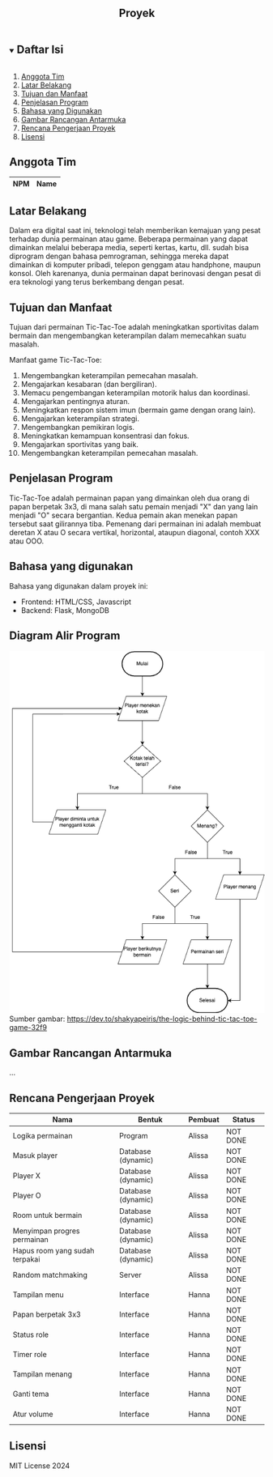 
<p align="center">
  <h2 align="center">
    Proyek
  </h2>
</p>

<!-- Daftar Isi -->
<details open="open">
  <summary><h2 style="display: inline-block">Daftar Isi</h2></summary>
  <ol>
    <li><a href="#anggota-tim">Anggota Tim</a></li>
    <li><a href="#latar-belakang">Latar Belakang</a></li>
    <li><a href="#tujuan-dan-manfaat">Tujuan dan Manfaat</a></li>
    <li><a href="#penjelasan-aplikasi">Penjelasan Program</a></li>
    <li><a href="#bahasa-yang-digunakan">Bahasa yang Digunakan</a></li>
    <li><a href="#gambar-rancangan-antarmuka">Gambar Rancangan Antarmuka</a></li>
    <li><a href="#rencana-pengerjaan-proyek">Rencana Pengerjaan Proyek</a></li>
    <li><a href="#lisensi">Lisensi</a></li>
  </ol>
</details>

<!-- Anggota Tim -->
## Anggota Tim
| NPM           | Name                        |
| ------------- |-----------------------------|

<!-- Latar Belakang -->
## Latar Belakang

Dalam era digital saat ini, teknologi telah memberikan kemajuan yang pesat terhadap dunia permainan atau game. Beberapa permainan yang dapat dimainkan melalui beberapa media, seperti kertas, kartu, dll. sudah bisa diprogram dengan bahasa pemrograman, sehingga mereka dapat dimainkan di komputer pribadi, telepon genggam atau handphone, maupun konsol. Oleh karenanya, dunia permainan dapat berinovasi dengan pesat di era teknologi yang terus berkembang dengan pesat.

<!-- Tujuan dan Manfaat -->
## Tujuan dan Manfaat

Tujuan dari permainan Tic-Tac-Toe adalah meningkatkan sportivitas dalam bermain dan mengembangkan keterampilan dalam memecahkan suatu masalah.

Manfaat game Tic-Tac-Toe:
1. Mengembangkan keterampilan pemecahan masalah.
2. Mengajarkan kesabaran (dan bergiliran).
3. Memacu pengembangan keterampilan motorik halus dan koordinasi.
4. Mengajarkan pentingnya aturan.
5. Meningkatkan respon sistem imun (bermain game dengan orang lain).
6. Mengajarkan keterampilan strategi.
7. Mengembangkan pemikiran logis.
8. Meningkatkan kemampuan konsentrasi dan fokus.
9. Mengajarkan sportivitas yang baik.
10. Mengembangkan keterampilan pemecahan masalah.

<!-- Penjelasan Program -->
## Penjelasan Program

Tic-Tac-Toe adalah permainan papan yang dimainkan oleh dua orang di papan berpetak 3x3, di mana salah satu pemain menjadi "X" dan yang lain menjadi "O" secara bergantian. Kedua pemain akan menekan papan tersebut saat gilirannya tiba. Pemenang dari permainan ini adalah membuat deretan X atau O secara vertikal, horizontal, ataupun diagonal, contoh XXX atau OOO.

<!-- Bahasa yang digunakan -->
## Bahasa yang digunakan

Bahasa yang digunakan dalam proyek ini:
- Frontend: HTML/CSS, Javascript
- Backend: Flask, MongoDB

<!-- Diagram Alir Program -->
## Diagram Alir Program

![Alt text](TicTacToeDevShakyaPeris.drawio.png)
Sumber gambar: https://dev.to/shakyapeiris/the-logic-behind-tic-tac-toe-game-32f9 

<!-- Gambar Rancangan Antarmuka -->
## Gambar Rancangan Antarmuka

...

<!-- Rencana Pengerjaan Proyek -->
## Rencana Pengerjaan Proyek

| Nama                           | Bentuk               | Pembuat        | Status              |
| -------------------------------|----------------------|----------------|---------------------|
| Logika permainan               | Program              | Alissa         | NOT DONE            |
| Masuk player                   | Database (dynamic)   | Alissa         | NOT DONE            |
| Player X                       | Database (dynamic)   | Alissa         | NOT DONE            |
| Player O                       | Database (dynamic)   | Alissa         | NOT DONE            |
| Room untuk bermain             | Database (dynamic)   | Alissa         | NOT DONE            |
| Menyimpan progres permainan    | Database (dynamic)   | Alissa         | NOT DONE            |
| Hapus room yang sudah terpakai | Database (dynamic)   | Alissa         | NOT DONE            |
| Random matchmaking             | Server               | Alissa         | NOT DONE            | (Not Fixed)
| Tampilan menu                  | Interface            | Hanna          | NOT DONE            |
| Papan berpetak 3x3             | Interface            | Hanna          | NOT DONE            |
| Status role                    | Interface            | Hanna          | NOT DONE            |
| Timer role                     | Interface            | Hanna          | NOT DONE            |
| Tampilan menang                | Interface            | Hanna          | NOT DONE            |
| Ganti tema                     | Interface            | Hanna          | NOT DONE            |
| Atur volume                    | Interface            | Hanna          | NOT DONE            |

<!-- Lisensi -->
## Lisensi

MIT License 2024